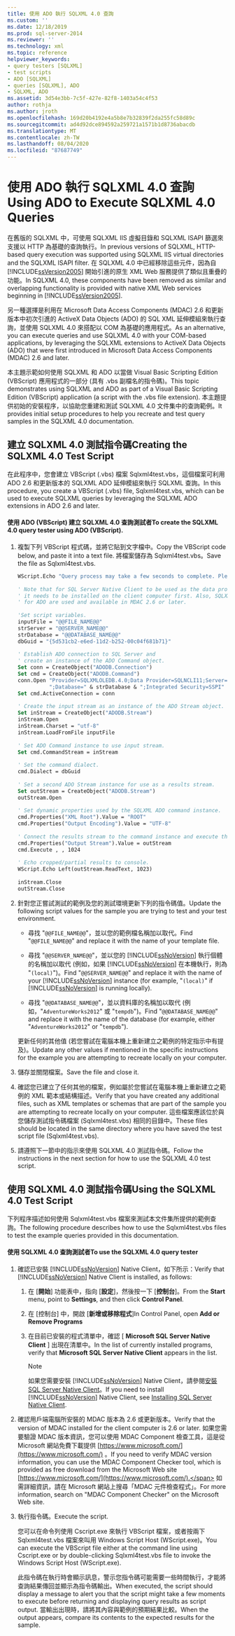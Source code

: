 ```yaml
---
title: 使用 ADO 執行 SQLXML 4.0 查詢
ms.custom: ''
ms.date: 12/18/2019
ms.prod: sql-server-2014
ms.reviewer: ''
ms.technology: xml
ms.topic: reference
helpviewer_keywords:
- query testers [SQLXML]
- test scripts
- ADO [SQLXML]
- queries [SQLXML], ADO
- SQLXML, ADO
ms.assetid: 3d54e3bb-7c5f-427e-82f8-1403a54c4f53
author: rothja
ms.author: jroth
ms.openlocfilehash: 169d20b4192e4a5b8e7b32839f2da255fc58d89c
ms.sourcegitcommit: ad4d92dce894592a259721a1571b1d8736abacdb
ms.translationtype: MT
ms.contentlocale: zh-TW
ms.lasthandoff: 08/04/2020
ms.locfileid: "87687749"
---
```

# <a name="using-ado-to-execute-sqlxml-40-queries"></a><span data-ttu-id="0da8a-102">使用 ADO 執行 SQLXML 4.0 查詢</span><span class="sxs-lookup"><span data-stu-id="0da8a-102">Using ADO to Execute SQLXML 4.0 Queries</span></span>
  <span data-ttu-id="0da8a-103">在舊版的 SQLXML 中，可使用 SQLXML IIS 虛擬目錄和 SQLXML ISAPI 篩選來支援以 HTTP 為基礎的查詢執行。</span><span class="sxs-lookup"><span data-stu-id="0da8a-103">In previous versions of SQLXML, HTTP-based query execution was supported using SQLXML IIS virtual directories and the SQLXML ISAPI filter.</span></span> <span data-ttu-id="0da8a-104">在 SQLXML 4.0 中已經移除這些元件，因為自 [!INCLUDE[ssVersion2005](../../includes/ssversion2005-md.md)] 開始引進的原生 XML Web 服務提供了類似且重疊的功能。</span><span class="sxs-lookup"><span data-stu-id="0da8a-104">In SQLXML 4.0, these components have been removed as similar and overlapping functionality is provided with native XML Web services beginning in [!INCLUDE[ssVersion2005](../../includes/ssversion2005-md.md)].</span></span>  
  
 <span data-ttu-id="0da8a-105">另一種選擇是利用在 Microsoft Data Access Components (MDAC) 2.6 和更新版本中初次引進的 ActiveX Data Objects (ADO) 的 SQL XML 延伸模組來執行查詢，並使用 SQLXML 4.0 來搭配以 COM 為基礎的應用程式。</span><span class="sxs-lookup"><span data-stu-id="0da8a-105">As an alternative, you can execute queries and use SQLXML 4.0 with your COM-based applications, by leveraging the SQLXML extensions to ActiveX Data Objects (ADO) that were first introduced in Microsoft Data Access Components (MDAC) 2.6 and later.</span></span>  
  
 <span data-ttu-id="0da8a-106">本主題示範如何使用 SQLXML 和 ADO 以當做 Visual Basic Scripting Edition (VBScript) 應用程式的一部分 (具有 .vbs 副檔名的指令碼)。</span><span class="sxs-lookup"><span data-stu-id="0da8a-106">This topic demonstrates using SQLXML and ADO as part of a Visual Basic Scripting Edition (VBScript) application (a script with the .vbs file extension).</span></span> <span data-ttu-id="0da8a-107">本主題提供初始的安裝程序，以協助您重建和測試 SQLXML 4.0 文件集中的查詢範例。</span><span class="sxs-lookup"><span data-stu-id="0da8a-107">It provides initial setup procedures to help you recreate and test query samples in the SQLXML 4.0 documentation.</span></span>  
  
## <a name="creating-the-sqlxml-40-test-script"></a><span data-ttu-id="0da8a-108">建立 SQLXML 4.0 測試指令碼</span><span class="sxs-lookup"><span data-stu-id="0da8a-108">Creating the SQLXML 4.0 Test Script</span></span>  
 <span data-ttu-id="0da8a-109">在此程序中，您會建立 VBScript (.vbs) 檔案 Sqlxml4test.vbs，這個檔案可利用 ADO 2.6 和更新版本的 SQLXML ADO 延伸模組來執行 SQLXML 查詢。</span><span class="sxs-lookup"><span data-stu-id="0da8a-109">In this procedure, you create a VBScript (.vbs) file, Sqlxml4test.vbs, which can be used to execute SQLXML queries by leveraging the SQLXML ADO extensions in ADO 2.6 and later.</span></span>  
  
#### <a name="to-create-the-sqlxml-40-query-tester-using-ado-vbscript"></a><span data-ttu-id="0da8a-110">使用 ADO (VBScript) 建立 SQLXML 4.0 查詢測試者</span><span class="sxs-lookup"><span data-stu-id="0da8a-110">To create the SQLXML 4.0 query tester using ADO (VBScript).</span></span>  
  
1.  <span data-ttu-id="0da8a-111">複製下列 VBScript 程式碼，並將它貼到文字檔中。</span><span class="sxs-lookup"><span data-stu-id="0da8a-111">Copy the VBScript code below, and paste it into a text file.</span></span> <span data-ttu-id="0da8a-112">將檔案儲存為 Sqlxml4test.vbs。</span><span class="sxs-lookup"><span data-stu-id="0da8a-112">Save the file as Sqlxml4test.vbs.</span></span>  
  
    ```vb
    WScript.Echo "Query process may take a few seconds to complete. Please be patient."  
  
    ' Note that for SQL Server Native Client to be used as the data provider,  
    ' it needs to be installed on the client computer first. Also, SQLXML extensions   
    ' for ADO are used and available in MDAC 2.6 or later.  
  
    'Set script variables.  
    inputFile = "@@FILE_NAME@@"  
    strServer = "@@SERVER_NAME@@"  
    strDatabase = "@@DATABASE_NAME@@"  
    dbGuid = "{5d531cb2-e6ed-11d2-b252-00c04f681b71}"  
  
    ' Establish ADO connection to SQL Server and   
    ' create an instance of the ADO Command object.  
    Set conn = CreateObject("ADODB.Connection")  
    Set cmd = CreateObject("ADODB.Command")  
    conn.Open "Provider=SQLXMLOLEDB.4.0;Data Provider=SQLNCLI11;Server=" & strServer & _  
              ";Database=" & strDatabase & ";Integrated Security=SSPI"  
    Set cmd.ActiveConnection = conn  
  
    ' Create the input stream as an instance of the ADO Stream object.  
    Set inStream = CreateObject("ADODB.Stream")  
    inStream.Open  
    inStream.Charset = "utf-8"  
    inStream.LoadFromFile inputFile  
  
    ' Set ADO Command instance to use input stream.  
    Set cmd.CommandStream = inStream  
  
    ' Set the command dialect.  
    cmd.Dialect = dbGuid  
  
    ' Set a second ADO Stream instance for use as a results stream.   
    Set outStream = CreateObject("ADODB.Stream")  
    outStream.Open  
  
    ' Set dynamic properties used by the SQLXML ADO command instance.   
    cmd.Properties("XML Root").Value = "ROOT"  
    cmd.Properties("Output Encoding").Value = "UTF-8"  
  
    ' Connect the results stream to the command instance and execute the command.  
    cmd.Properties("Output Stream").Value = outStream  
    cmd.Execute , , 1024  
  
    ' Echo cropped/partial results to console.  
    WScript.Echo Left(outStream.ReadText, 1023)  
  
    inStream.Close  
    outStream.Close  
    ```  
  
2.  <span data-ttu-id="0da8a-113">針對您正嘗試測試的範例及您的測試環境更新下列的指令碼值。</span><span class="sxs-lookup"><span data-stu-id="0da8a-113">Update the following script values for the sample you are trying to test and your test environment.</span></span>  
  
    -   <span data-ttu-id="0da8a-114">尋找 "`@@FILE_NAME@@`"，並以您的範例檔名稱加以取代。</span><span class="sxs-lookup"><span data-stu-id="0da8a-114">Find "`@@FILE_NAME@@`" and replace it with the name of your template file.</span></span>  
  
    -   <span data-ttu-id="0da8a-115">尋找 "`@@SERVER_NAME@@`"，並以您的 [!INCLUDE[ssNoVersion](../../includes/ssnoversion-md.md)] 執行個體的名稱加以取代 (例如，如果 [!INCLUDE[ssNoVersion](../../includes/ssnoversion-md.md)] 在本機執行，則為 "`(local)`")。</span><span class="sxs-lookup"><span data-stu-id="0da8a-115">Find "`@@SERVER_NAME@@`" and replace it with the name of your [!INCLUDE[ssNoVersion](../../includes/ssnoversion-md.md)] instance (for example, "`(local)`" if [!INCLUDE[ssNoVersion](../../includes/ssnoversion-md.md)] is running locally).</span></span>  
  
    -   <span data-ttu-id="0da8a-116">尋找 "`@@DATABASE_NAME@@`"，並以資料庫的名稱加以取代 (例如，"`AdventureWorks2012`" 或 "`tempdb`")。</span><span class="sxs-lookup"><span data-stu-id="0da8a-116">Find "`@@DATABASE_NAME@@`" and replace it with the name of the database (for example, either "`AdventureWorks2012`" or "`tempdb`").</span></span>  
  
     <span data-ttu-id="0da8a-117">更新任何的其他值 (若您嘗試在電腦本機上重新建立之範例的特定指示中有提及)。</span><span class="sxs-lookup"><span data-stu-id="0da8a-117">Update any other values if mentioned in the specific instructions for the example you are attempting to recreate locally on your computer.</span></span>  
  
3.  <span data-ttu-id="0da8a-118">儲存並關閉檔案。</span><span class="sxs-lookup"><span data-stu-id="0da8a-118">Save the file and close it.</span></span>  
  
4.  <span data-ttu-id="0da8a-119">確認您已建立了任何其他的檔案，例如屬於您嘗試在電腦本機上重新建立之範例的 XML 範本或結構描述。</span><span class="sxs-lookup"><span data-stu-id="0da8a-119">Verify that you have created any additional files, such as XML templates or schemas that are part of the sample you are attempting to recreate locally on your computer.</span></span> <span data-ttu-id="0da8a-120">這些檔案應該位於與您儲存測試指令碼檔案 (Sqlxml4test.vbs) 相同的目錄中。</span><span class="sxs-lookup"><span data-stu-id="0da8a-120">These files should be located in the same directory where you have saved the test script file (Sqlxml4test.vbs).</span></span>  
  
5.  <span data-ttu-id="0da8a-121">請遵照下一節中的指示來使用 SQLXML 4.0 測試指令碼。</span><span class="sxs-lookup"><span data-stu-id="0da8a-121">Follow the instructions in the next section for how to use the SQLXML 4.0 test script.</span></span>  
  
## <a name="using-the-sqlxml-40-test-script"></a><span data-ttu-id="0da8a-122">使用 SQLXML 4.0 測試指令碼</span><span class="sxs-lookup"><span data-stu-id="0da8a-122">Using the SQLXML 4.0 Test Script</span></span>  
 <span data-ttu-id="0da8a-123">下列程序描述如何使用 Sqlxml4test.vbs 檔案來測試本文件集所提供的範例查詢。</span><span class="sxs-lookup"><span data-stu-id="0da8a-123">The following procedure describes how to use the Sqlxml4test.vbs files to test the example queries provided in this documentation.</span></span>  
  
#### <a name="to-use-the-sqlxml-40-query-tester"></a><span data-ttu-id="0da8a-124">使用 SQLXML 4.0 查詢測試者</span><span class="sxs-lookup"><span data-stu-id="0da8a-124">To use the SQLXML 4.0 query tester</span></span>  
  
1.  <span data-ttu-id="0da8a-125">確認已安裝 [!INCLUDE[ssNoVersion](../../includes/ssnoversion-md.md)] Native Client，如下所示：</span><span class="sxs-lookup"><span data-stu-id="0da8a-125">Verify that [!INCLUDE[ssNoVersion](../../includes/ssnoversion-md.md)] Native Client is installed, as follows:</span></span>  
  
    1.  <span data-ttu-id="0da8a-126">在 [**開始**] 功能表中，指向 [**設定**]，然後按一下 [**控制台**]。</span><span class="sxs-lookup"><span data-stu-id="0da8a-126">From the **Start** menu, point to **Settings**, and then click **Control Panel**.</span></span>  
  
    2.  <span data-ttu-id="0da8a-127">在 [控制台] 中，開啟 [**新增或移除程式**]</span><span class="sxs-lookup"><span data-stu-id="0da8a-127">In Control Panel, open **Add or Remove Programs**</span></span>  
  
    3.  <span data-ttu-id="0da8a-128">在目前已安裝的程式清單中，確認 [ **Microsoft SQL Server Native Client** ] 出現在清單中。</span><span class="sxs-lookup"><span data-stu-id="0da8a-128">In the list of currently installed programs, verify that **Microsoft SQL Server Native Client** appears in the list.</span></span>  
  
        > [!NOTE]  
        >  <span data-ttu-id="0da8a-129">如果您需要安裝 [!INCLUDE[ssNoVersion](../../includes/ssnoversion-md.md)] Native Client，請參閱[安裝 SQL Server Native Client](../native-client/applications/installing-sql-server-native-client.md)。</span><span class="sxs-lookup"><span data-stu-id="0da8a-129">If you need to install [!INCLUDE[ssNoVersion](../../includes/ssnoversion-md.md)] Native Client, see [Installing SQL Server Native Client](../native-client/applications/installing-sql-server-native-client.md).</span></span>  
  
2.  <span data-ttu-id="0da8a-130">確認用戶端電腦所安裝的 MDAC 版本為 2.6 或更新版本。</span><span class="sxs-lookup"><span data-stu-id="0da8a-130">Verify that the version of MDAC installed for the client computer is 2.6 or later.</span></span> <span data-ttu-id="0da8a-131">如果您需要驗證 MDAC 版本資訊，您可以使用 MDAC Component 檢查工具，這是從 Microsoft 網站免費下載提供 [https://www.microsoft.com/](https://www.microsoft.com/) 。</span><span class="sxs-lookup"><span data-stu-id="0da8a-131">If you need to verify MDAC version information, you can use the MDAC Component Checker tool, which is provided as free download from the Microsoft Web site [https://www.microsoft.com/](https://www.microsoft.com/).</span></span> <span data-ttu-id="0da8a-132">如需詳細資訊，請在 Microsoft 網站上搜尋「MDAC 元件檢查程式」。</span><span class="sxs-lookup"><span data-stu-id="0da8a-132">For more information, search on "MDAC Component Checker" on the Microsoft Web site.</span></span>  
  
3.  <span data-ttu-id="0da8a-133">執行指令碼。</span><span class="sxs-lookup"><span data-stu-id="0da8a-133">Execute the script.</span></span>  
  
     <span data-ttu-id="0da8a-134">您可以在命令列使用 Cscript.exe 來執行 VBScript 檔案，或者按兩下 Sqlxml4test.vbs 檔案來叫用 Windows Script Host (WScript.exe)。</span><span class="sxs-lookup"><span data-stu-id="0da8a-134">You can execute the VBScript file either at the command line using Cscript.exe or by double-clicking Sqlxml4test.vbs file to invoke the Windows Script Host (WScript.exe).</span></span>  
  
     <span data-ttu-id="0da8a-135">此指令碼在執行時會顯示訊息，警示您指令碼可能需要一些時間執行，才能將查詢結果傳回並顯示為指令碼輸出。</span><span class="sxs-lookup"><span data-stu-id="0da8a-135">When executed, the script should display a message to alert you that the script might take a few moments to execute before returning and displaying query results as script output.</span></span> <span data-ttu-id="0da8a-136">當輸出出現時，請將其內容與範例的預期結果比較。</span><span class="sxs-lookup"><span data-stu-id="0da8a-136">When the output appears, compare its contents to the expected results for the sample.</span></span>  
  
  
